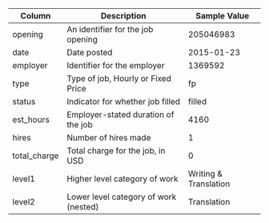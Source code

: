 | Column | Description | Sample Value |
|-----|-------|--------|
| opening | An identifier for the job opening | 205046983 |
| date | Date posted | 2015-01-23 |
| employer | Identifier for the employer | 1369592 |
| type | Type of job, Hourly or Fixed Price | fp |
| status | Indicator for whether job filled | filled |
| est_hours | Employer-stated duration of the job | 4160 |
| hires | Number of hires made | 1 |
| total_charge | Total charge for the job, in USD | 0 |
| level1 | Higher level category of work | Writing & Translation |
| level2 | Lower level category of work (nested) | Translation |
